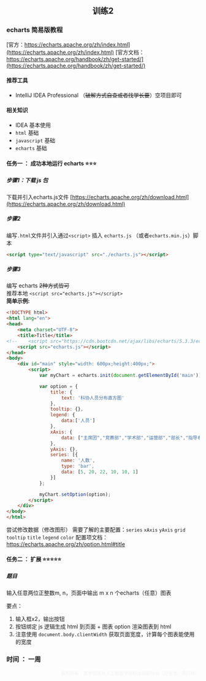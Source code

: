 <center><h2> 训练2 </h2></center>
<!-- 科协 -->

### echarts 简易版教程
[官方：https://echarts.apache.org/zh/index.html](https://echarts.apache.org/zh/index.html)
[官方文档：https://echarts.apache.org/handbook/zh/get-started/](https://echarts.apache.org/handbook/zh/get-started/)<br>
#### 推荐工具
- IntelliJ IDEA Professional （~~破解方式自查或者找学长要~~）空项目即可

#### 相关知识
- IDEA 基本使用
- `html` 基础
- `javascript` 基础
- `echarts` 基础

#### 任务一 ： 成功本地运行 echarts ⭐⭐⭐

##### 步骤1：下载 js 包
下载并引入echarts.js文件
[https://echarts.apache.org/zh/download.html](https://echarts.apache.org/zh/download.html)<br>

##### 步骤2
编写`.html`文件并引入通过`<script>` 插入 `echarts.js` （或者`echarts.min.js`）脚本
```html
<script type="text/javascript" src="./echarts.js"></script>
```

##### 步骤3

编写 echarts ~~2种方式皆可~~ <br>
推荐本地 `<script src="echarts.js"></script>` <br>
**简单示例:**
```html
<!DOCTYPE html>
<html lang="en">
<head>
    <meta charset="UTF-8">
    <title>Title</title>
<!--    <script src="https://cdn.bootcdn.net/ajax/libs/echarts/5.3.3/echarts.min.js"></script>-->
    <script src="echarts.js"></script>
</head>
<body>
    <div id="main" style="width: 600px;height:400px;">
        <script>
            var myChart = echarts.init(document.getElementById('main'));

            var option = {
                title: {
                    text: '科协人员分布直方图'
                },
                tooltip: {},
                legend: {
                    data:['人员']
                },
                xAxis: {
                    data: ["主席团","竞赛部","学术部","运营部","部长","指导老师"]
                },
                yAxis: {},
                series: [{
                    name: '人数',
                    type: 'bar',
                    data: [5, 20, 22, 10, 10, 1]
                }]
            };

            myChart.setOption(option);
        </script>
    </div>
</body>
</html>
```

尝试修改数据（修改图形）
需要了解的主要配置：`series` `xAxis` `yAxis` `grid` `tooltip` `title` `legend` `color`
配置项文档：https://echarts.apache.org/zh/option.html#title

#### 任务二 ： 扩展 ⭐⭐⭐⭐⭐

##### 题目
输入任意两位正整数m, n，页面中输出 m x n 个echarts（任意）图表

要点：
1. 输入框x2，输出按钮
2. 按钮绑定 js 逻辑生成 html 到页面 + 图表 option 渲染图表到 html
3. 注意使用 `document.body.clientWidth` 获取页面宽度，计算每个图表能使用的宽度
   
### 时间 ： 一周
<small style="color: #F0F0F0; float: right;">版权所有：医学信息与人工智能学院科技创新协会（恐金浩、周衍林）</small>